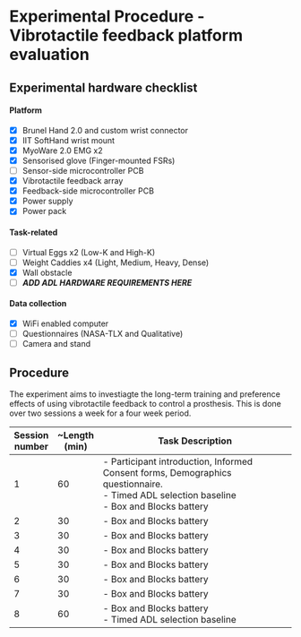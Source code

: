 # Experimental Procedure - Vibrotactile feedback platform evaluation

## Experimental hardware checklist
#### Platform
- [x] Brunel Hand 2.0 and custom wrist connector
- [x] IIT SoftHand wrist mount
- [x] MyoWare 2.0 EMG x2
- [x] Sensorised glove (Finger-mounted FSRs)
- [ ] Sensor-side microcontroller PCB
- [x] Vibrotactile feedback array
- [x] Feedback-side microcontroller PCB
- [x] Power supply
- [x] Power pack

#### Task-related
- [ ] Virtual Eggs x2 (Low-K and High-K)
- [ ] Weight Caddies x4 (Light, Medium, Heavy, Dense)
- [x] Wall obstacle
- [ ] ***ADD ADL HARDWARE REQUIREMENTS HERE***

#### Data collection
- [x] WiFi enabled computer
- [ ] Questionnaires (NASA-TLX and Qualitative)
- [ ] Camera and stand

## Procedure

The experiment aims to investiagte the long-term training and preference effects of using vibrotactile feedback to control a prosthesis. This is done over two sessions a week for a four week period.

| Session<br /> number | ~Length <br /> (min) | Task Description |
| ----------- | ----------- | ----------- |
| 1 | 60 | - Participant introduction, Informed Consent forms, Demographics questionnaire. <br /> - Timed ADL selection baseline <br /> - Box and Blocks battery |
| 2 | 30 | - Box and Blocks battery |
| 3 | 30 | - Box and Blocks battery |
| 4 | 30 | - Box and Blocks battery |
| 5 | 30 | - Box and Blocks battery |
| 6 | 30 | - Box and Blocks battery |
| 7 | 30 | - Box and Blocks battery |
| 8 | 60 | - Box and Blocks battery <br /> - Timed ADL selection baseline |
